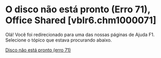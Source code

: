 
# O disco não está pronto (Erro 71), Office Shared [vblr6.chm1000071]

Olá! Você foi redirecionado para uma das nossas páginas de Ajuda F1. Selecione o tópico que estava procurando abaixo.

[Disco não está pronto (erro 71)](http://msdn.microsoft.com/library/58a903a2-b72a-2d4c-cc18-1239be6d7bfb%28Office.15%29.aspx)
